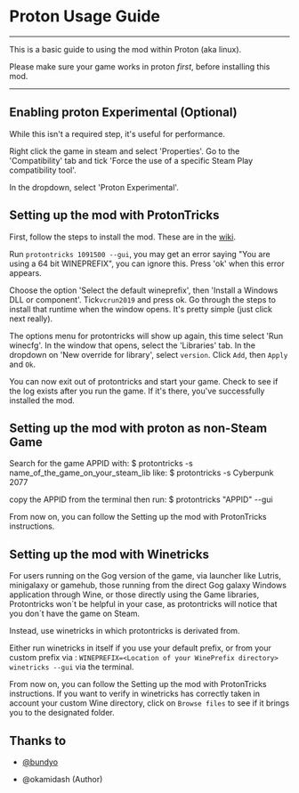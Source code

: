 # Proton Usage Guide

---

This is a basic guide to using the mod within Proton (aka linux).

Please make sure your game works in proton _first_, before installing this mod.

---

## Enabling proton Experimental (Optional)

While this isn't a required step, it's useful for performance.

Right click the game in steam and select 'Properties'. Go to the 'Compatibility' tab and tick 'Force the use of a specific Steam Play compatibility tool'. 

In the dropdown, select 'Proton Experimental'.

## Setting up the mod with ProtonTricks

First, follow the steps to install the mod. These are in the [wiki](https://github.com/yamashi/PerformanceOverhaulCyberpunk/wiki). 

Run `protontricks 1091500 --gui`, you may get an error saying "You are using a 64 bit WINEPREFIX", you can ignore this. Press 'ok' when this error appears.

Choose the option 'Select the default wineprefix', then 'Install a Windows DLL or component'. Tick`vcrun2019` and press ok. Go through the steps to install that runtime when the window opens. It's pretty simple (just click next really).

The options menu for protontricks will show up again, this time select 'Run winecfg'. In the window that opens, select the 'Libraries' tab. In the dropdown on 'New override for library', select `version`. Click `Add`, then `Apply` and `Ok`.



You can now exit out of protontricks and start your game. Check to see if the log exists after you run the game. If it's there, you've successfully installed the mod. 

## Setting up the mod with proton as non-Steam Game

Search for the game APPID with:
$ protontricks -s name_of_the_game_on_your_steam_lib
like:
$ protontricks -s Cyberpunk 2077

copy the APPID from the terminal then run:
$ protontricks "APPID"  --gui

From now on, you can follow the Setting up the mod with ProtonTricks instructions.

## Setting up the mod with Winetricks

For users running on the Gog version of the game, via launcher like Lutris, minigalaxy or gamehub, those running from the direct Gog galaxy Windows application through Wine, or those directly using the Game libraries, Protontricks won´t be helpful in your case, as protontricks will notice that you don´t have the game on Steam.

Instead, use winetricks in which protontricks is derivated from. 

Either run winetricks in itself if you use your default prefix, or from your custom prefix via : `WINEPREFIX=<Location of your WinePrefix directory> winetricks --gui` via the terminal.

From now on, you can follow the Setting up the mod with ProtonTricks instructions. If you want to verify in winetricks has correctly taken in account your custom Wine directory, click on `Browse files` to see if it brings you to the designated folder.


## Thanks to

- [@bundyo](https://github.com/bundyo)

- @okamidash (Author)


